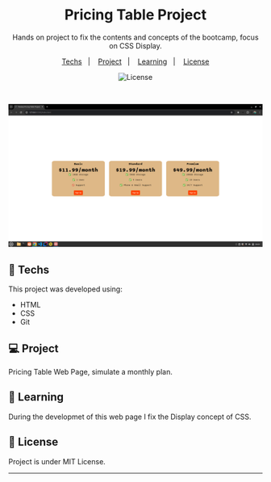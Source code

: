 <h1 align="center"> Pricing Table Project</h1>

<p align="center">
Hands on project to fix the contents and concepts of the bootcamp, focus on CSS Display. <br/>
</p>

<p align="center">
  <a href="#-techs">Techs</a>&nbsp;&nbsp;&nbsp;|&nbsp;&nbsp;&nbsp;
  <a href="#-project">Project</a>&nbsp;&nbsp;&nbsp;|&nbsp;&nbsp;&nbsp;
  <a href="#-learning">Learning</a>&nbsp;&nbsp;&nbsp;|&nbsp;&nbsp;&nbsp;
  <a href="#-license">License</a>
</p>

<p align="center">
  <img alt="License" src="https://img.shields.io/static/v1?label=license&message=MIT&color=49AA26&labelColor=000000">
</p>

<br>


<p align="center">
  <img alt="Pricing Table Page" src="./github/preview.png">
</p>


## 🚀 Techs

This project was developed using:

- HTML
- CSS
- Git

## 💻 Project

Pricing Table Web Page, simulate a monthly plan.


## 📑 Learning

During the developmet of this web page I fix the Display concept of CSS.

## 📝 License

Project is under MIT License.

---
